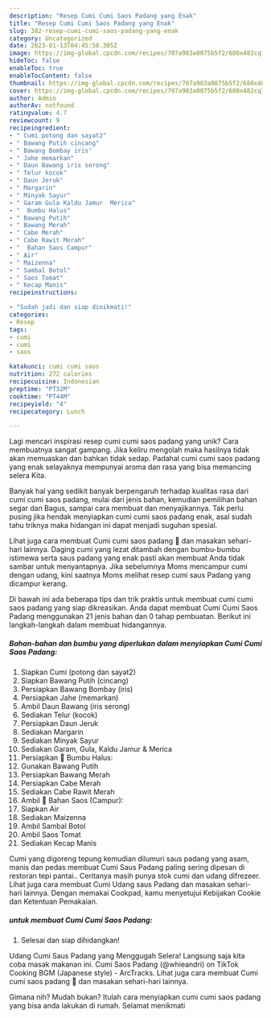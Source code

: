 ```yaml
---
description: "Resep Cumi Cumi Saos Padang yang Enak"
title: "Resep Cumi Cumi Saos Padang yang Enak"
slug: 382-resep-cumi-cumi-saos-padang-yang-enak
category: Uncategorized
date: 2023-01-13T04:45:58.305Z
image: https://img-global.cpcdn.com/recipes/707a983a0075b5f2/680x482cq70/cumi-cumi-saos-padang-foto-resep-utama.jpg
hideToc: false
enableToc: true
enableTocContent: false
thumbnail: https://img-global.cpcdn.com/recipes/707a983a0075b5f2/680x482cq70/cumi-cumi-saos-padang-foto-resep-utama.jpg
cover: https://img-global.cpcdn.com/recipes/707a983a0075b5f2/680x482cq70/cumi-cumi-saos-padang-foto-resep-utama.jpg
author: Admin
authorAv: notfound
ratingvalue: 4.7
reviewcount: 9
recipeingredient:
- " Cumi potong dan sayat2"
- " Bawang Putih cincang"
- " Bawang Bombay iris"
- " Jahe memarkan"
- " Daun Bawang iris serong"
- " Telur kocok"
- " Daun Jeruk"
- " Margarin"
- " Minyak Sayur"
- " Garam Gula Kaldu Jamur  Merica"
- "  Bumbu Halus"
- " Bawang Putih"
- " Bawang Merah"
- " Cabe Merah"
- " Cabe Rawit Merah"
- "  Bahan Saos Campur"
- " Air"
- " Maizenna"
- " Sambal Botol"
- " Saos Tomat"
- " Kecap Manis"
recipeinstructions:

- "Sudah jadi dan siap dinikmati!"
categories:
- Resep
tags:
- cumi
- cumi
- saos

katakunci: cumi cumi saos 
nutrition: 272 calories
recipecuisine: Indonesian
preptime: "PT32M"
cooktime: "PT44M"
recipeyield: "4"
recipecategory: Lunch

---
```





Lagi mencari inspirasi resep cumi cumi saos padang yang unik? Cara membuatnya sangat gampang. Jika keliru mengolah maka hasilnya tidak akan memuaskan dan bahkan tidak sedap. Padahal cumi cumi saos padang yang enak selayaknya mempunyai aroma dan rasa yang bisa memancing selera Kita.





Banyak hal yang sedikit banyak berpengaruh terhadap kualitas rasa dari cumi cumi saos padang, mulai dari jenis bahan, kemudian pemilihan bahan segar dan Bagus, sampai cara membuat dan menyajikannya. Tak perlu pusing jika hendak menyiapkan cumi cumi saos padang enak,      asal sudah tahu triknya maka hidangan ini dapat menjadi suguhan spesial.














Lihat juga cara membuat Cumi cumi saos padang 🦑 dan masakan sehari-hari lainnya. Daging cumi yang lezat ditambah dengan bumbu-bumbu istimewa serta saus padang yang enak pasti akan membuat Anda tidak sambar untuk menyantapnya. Jika sebelumnya Moms mencampur cumi dengan udang, kini saatnya Moms melihat resep cumi saus Padang yang dicampur kerang.






Di bawah ini ada beberapa tips dan trik praktis untuk membuat cumi cumi saos padang yang siap dikreasikan. Anda dapat membuat Cumi Cumi Saos Padang menggunakan 21 jenis bahan dan 0 tahap pembuatan. Berikut ini langkah-langkah dalam membuat hidangannya.

<!--inarticleads1-->

##### Bahan-bahan dan bumbu yang diperlukan dalam menyiapkan Cumi Cumi Saos Padang:

1. Siapkan  Cumi (potong dan sayat2)
1. Siapkan  Bawang Putih (cincang)
1. Persiapkan  Bawang Bombay (iris)
1. Persiapkan  Jahe (memarkan)
1. Ambil  Daun Bawang (iris serong)
1. Sediakan  Telur (kocok)
1. Persiapkan  Daun Jeruk
1. Sediakan  Margarin
1. Sediakan  Minyak Sayur
1. Sediakan  Garam, Gula, Kaldu Jamur &amp; Merica
1. Persiapkan  🎉 Bumbu Halus:
1. Gunakan  Bawang Putih
1. Persiapkan  Bawang Merah
1. Persiapkan  Cabe Merah
1. Sediakan  Cabe Rawit Merah
1. Ambil  🎉 Bahan Saos (Campur):
1. Siapkan  Air
1. Sediakan  Maizenna
1. Ambil  Sambal Botol
1. Ambil  Saos Tomat
1. Sediakan  Kecap Manis


Cumi yang digoreng tepung kemudian dilumuri saus padang yang asam, manis dan pedas membuat Cumi Saus Padang paling sering dipesan di restoran tepi pantai.. Ceritanya masih punya stok cumi dan udang difrezeer. Lihat juga cara membuat Cumi Udang saus Padang dan masakan sehari-hari lainnya. Dengan memakai Cookpad, kamu menyetujui Kebijakan Cookie dan Ketentuan Pemakaian. 

<!--inarticleads2-->

#####  untuk membuat Cumi Cumi Saos Padang:


1. Selesai dan siap dihidangkan!

Udang Cumi Saus Padang yang Menggugah Selera! Langsung saja kita coba masak makanan ini. Cumi Saos Padang (@whieandri) on TikTok Cooking BGM (Japanese style) - ArcTracks. Lihat juga cara membuat Cumi cumi saos padang 🦑 dan masakan sehari-hari lainnya. 

Gimana nih? Mudah bukan? Itulah cara menyiapkan cumi cumi saos padang yang bisa anda lakukan di rumah. Selamat menikmati
